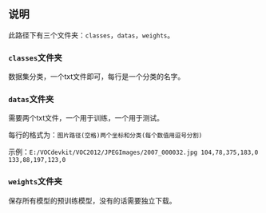 ## 说明

此路径下有三个文件夹：`classes`，`datas`，`weights`。

### `classes`文件夹

数据集分类，一个txt文件即可，每行是一个分类的名字。

### `datas`文件夹

需要两个txt文件，一个用于训练，一个用于测试。

每行的格式为：`图片路径(空格)两个坐标和分类(每个数值用逗号分割) `

示例：`E:/VOCdevkit/VOC2012/JPEGImages/2007_000032.jpg 104,78,375,183,0 133,88,197,123,0`

### `weights`文件夹

保存所有模型的预训练模型，没有的话需要独立下载。

